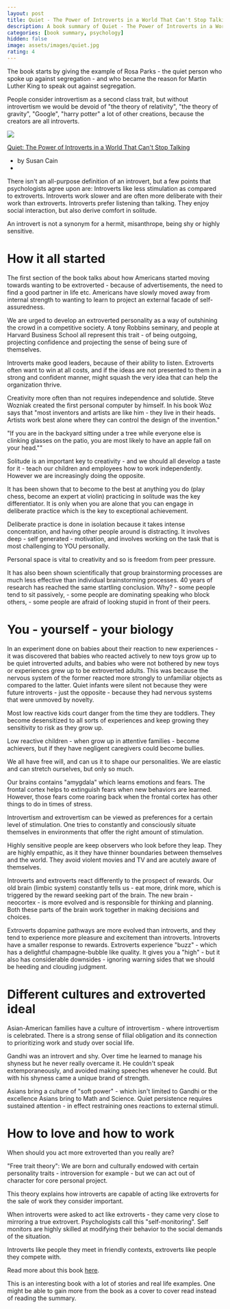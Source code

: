 ```yaml
---
layout: post
title: Quiet - The Power of Introverts in a World That Can't Stop Talking - a book summary
description: A book summary of Quiet - The Power of Introverts in a World That Can't Stop Talking, by Susan Cain
categories: [book summary, psychology]
hidden: false 
image: assets/images/quiet.jpg
rating: 4
---
```


The book starts by giving the example of Rosa Parks - the quiet person who spoke up against segregation - and who became the reason for Martin Luther King to speak out against segregation. 

People consider introvertism as a second class trait, but without introvertism we would be devoid of "the theory of relativity", "the theory of gravity", "Google", "harry potter" a lot of other creations, because the creators are all introverts. 

<a target="_blank"  href="https://www.amazon.com/gp/product/0307352153/ref=as_li_tl?ie=UTF8&camp=1789&creative=9325&creativeASIN=0307352153&linkCode=as2&tag=rammyghally-20&linkId=dce287fdf7b07e433b22afdfc0dc691f"><img border="0" src="//ws-na.amazon-adsystem.com/widgets/q?_encoding=UTF8&MarketPlace=US&ASIN=0307352153&ServiceVersion=20070822&ID=AsinImage&WS=1&Format=_SL250_&tag=rammyghally-20" ></a><img src="//ir-na.amazon-adsystem.com/e/ir?t=rammyghally-20&l=am2&o=1&a=0307352153" width="1" height="1" border="0" alt="" style="border:none !important; margin:0px !important;" />

<a href="https://amzn.to/2WBBA6b">Quiet: The Power of Introverts in a World That Can't Stop Talking</a>

- by Susan Cain
- 
There isn't an all-purpose definition of an introvert, but a few points that psychologists agree upon are: Introverts like less stimulation as compared to extroverts. Introverts work slower and are often more deliberate with their work than extroverts. Introverts prefer listening than talking. They enjoy social interaction, but also derive comfort in solitude.

An introvert is not a synonym for a hermit, misanthrope, being shy or highly sensitive. 

# How it all started

The first section of the book talks about how Americans started moving towards wanting to be extroverted - because of advertisements, the need to find a good partner in life etc. Americans have slowly moved away from internal strength to wanting to learn to project an external facade of self-assuredness. 

We are urged to develop an extroverted personality as a way of outshining the crowd in a competitive society. A tony Robbins seminary, and people at Harvard Business School all represent this trait - of being outgoing, projecting confidence and projecting the sense of being sure of themselves. 

Introverts make good leaders, because of their ability to listen. Extroverts often want to win at all costs, and if the ideas are not presented to them in a strong and confident manner, might squash the very idea that can help the organization thrive. 

Creativity more often than not requires independence and solutide. Steve Wozniak created the first personal computer by himself. In his book Woz says that "most inventors and artists are like him - they live in their heads. Artists work best alone where they can control the design of the invention."

"If you are in the backyard sitting under a tree while everyone else is clinking glasses on the patio, you are most likely to have an apple fall on your head.""

Solitude is an important key to creativity - and we should all develop a taste for it - teach our children and employees how to work independently. However we are increasingly doing the opposite. 

It has been shown that to become to the best at anything you do (play chess, become an expert at violin) practicing in solitude was the key differentiator. It is only when you are alone that you can engage in deliberate practice which is the key to exceptional achievement. 

Deliberate practice is done in isolation because it takes intense concentration, and having other people around is distracting. It involves deep - self generated - motivation, and involves working on the task that is most challenging to YOU personally. 

Personal space is vital to creativity and so is freedom from peer pressure. 

It has also been shown scientifically that group brainstorming processes are much less effective than individual brainstorming processes. 40 years of research has reached the same startling conclusion. Why? - some people tend to sit passively, - some people are dominating speaking who block others, - some people are afraid of looking stupid in front of their peers. 


# You - yourself - your biology

In an experiment done on babies about their reaction to new experiences - it was discovered that babies who reacted actively to new toys grow up to be quiet introverted adults, and babies who were not bothered by new toys or experiences grew up to be extroverted adults. This was because the nervous system of the former reacted more strongly to unfamiliar objects as compared to the latter. Quiet infants were silent not because they were future introverts - just the opposite - because they had nervous systems that were unmoved by novelty. 

Most low reactive kids court danger from the time they are toddlers. They become desensitized to all sorts of experiences and keep growing they sensitivity to risk as they grow up. 

Low reactive children - when grow up in attentive families - become achievers, but if they have negligent caregivers could become bullies. 

We all have free will, and can us it to shape our personalities. We are elastic and can stretch ourselves, but only so much. 

Our brains contains "amygdala" which learns emotions and fears. The frontal cortex helps to extinguish fears when new behaviors are learned. However, those fears come roaring back when the frontal cortex has other things to do in times of stress. 

Introvertism and extrovertism can be viewed as preferences for a certain level of stimulation. One tries to constantly and consciously situate themselves in environments that offer the right amount of stimulation. 

Highly sensitive people are keep observers who look before they leap. They are highly empathic, as it they have thinner boundaries between themselves and the world. They avoid violent movies and TV and are acutely aware of themselves. 

Introverts and extroverts react differently to the prospect of rewards. Our old brain (limbic system) constantly tells us - eat more, drink more, which is triggered by the reward seeking part of the brain. The new brain - neocortex - is more evolved and is responsible for thinking and planning. Both these parts of the brain work together in making decisions and choices. 

Extroverts dopamine pathways are more evolved than introverts, and they tend to experience more pleasure and excitement than introverts. Introverts have a smaller response to rewards. Extroverts experience "buzz" - which has a delightful champagne-bubble like quality. It gives you a "high" - but it also has considerable downsides - ignoring warning sides that we should be heeding and clouding judgment. 

# Different cultures and extroverted ideal

Asian-American families have a culture of introvertism - where introvertism is celebrated. There is a strong sense of filial obligation and its connection to prioritizing work and study over social life. 

Gandhi was an introvert and shy. Over time he learned to manage his shyness but he never really overcame it. He couldn't speak extemporaneously, and avoided making speeches whenever he could. But with his shyness came a unique brand of strength. 

Asians bring a culture of "soft power" - which isn't limited to Gandhi or the excellence Asians bring to Math and Science. Quiet persistence requires sustained attention - in effect restraining ones reactions to external stimuli.

# How to love and how to work

When should you act more extroverted than you really are?

"Free trait theory": We are born and culturally endowed with certain personality traits - introversion for example - but we can act out of character for core personal project. 

This theory explains how introverts are capable of acting like extroverts for the sale of work they consider important. 

When introverts were asked to act like extroverts - they came very close to mirroring a true extrovert. Psychologists call this "self-monitoring". Self monitors are highly skilled at modifying their behavior to the social demands of the situation. 

Introverts like people they meet in friendly contexts, extroverts like people they compete with. 

Read more about this book <a href="https://amzn.to/2WBBA6b">here</a>.

This is an interesting book with a lot of stories and real life examples. One might be able to gain more from the book as a cover to cover read instead of reading the summary. 

